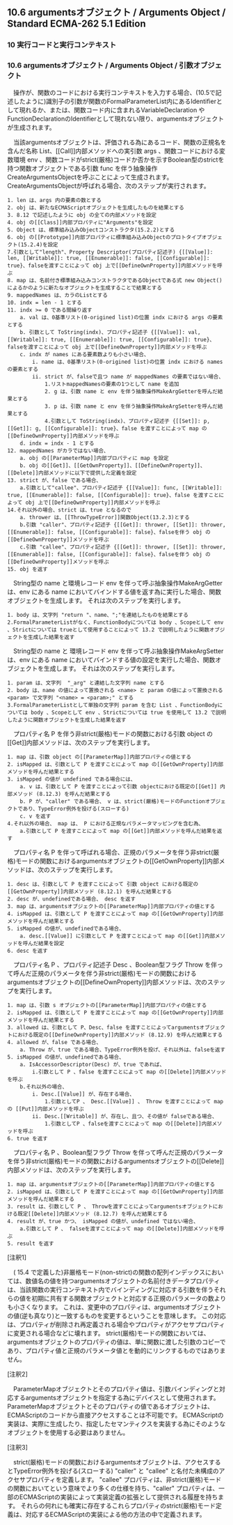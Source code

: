 10.6 argumentsオブジェクト / Arguments Object / Standard ECMA-262 5.1 Edition
-----------------------------------------------------------------------------

### 10 実行コードと実行コンテキスト

### 10.6 argumentsオブジェクト / Arguments Object / 引数オブジェクト

　操作が、関数のコードにおける実行コンテキストを入力する場合、(10.5で記述したように)識別子の引数が関数のFormalParameterList内にあるIdentifierとして現れるか、または、関数コード内に含まれるVariableDeclaration
や
FunctionDeclarationのIdentifierとして現れない限り、argumentsオブジェクトが生成されます。

　当該argumentsオブジェクトは、評価される為にあるコード、関数の正規名を含んだ名称
List、[[Call]]内部メソッドへの実引数 args 、関数コードにおける変数環境
env
、関数コードがstrict(厳格)コードか否かを示すBoolean型のstrictを持つ関数オブジェクトである引数
func を伴う抽象操作CreateArgumentsObjectを呼ぶことによって生成されます。
CreateArgumentsObjectが呼ばれる場合、次のステップが実行されます。

    1. len は、args 内の要素の数とする
    2. obj は、新たなECMAScriptオブジェクトを生成したものを結果とする
    3. 8.12 で記述したように obj の全ての内部メソッドを設定
    4. obj の[[Class]]内部プロパティに"Arguments"を設定
    5. Object は、標準組み込みObjectコンストラクタ(15.2.2)とする
    6. obj の[[Prototype]]内部プロパティに標準組み込みObjectのプロトタイプオブジェクト(15.2.4)を設定
    7.引数として"length"、Property Descriptor(プロパティ記述子) {[[Value]]: len, [[Writable]]: true, [[Enumerable]]: false, [[Configurable]]: true}、falseを渡すことによって obj 上で[[DefineOwnProperty]]内部メソッドを呼ぶ
    8. map は、名前付き標準組み込みコンストラクタであるObjectである式 new Object() によるかのように新たなオブジェクトを生成することで結果とする
    9. mappedNames は、カラのListとする
    10. indx = len - 1 とする
    11. indx >= 0 である間繰り返す
        a. val は、0基準リスト(0-origined list)の位置 indx における args の要素とする
        b. 引数として ToString(indx)、プロパティ記述子 {[[Value]]: val, [[Writable]]: true, [[Enumerable]]: true, [[Configurable]]: true}、falseを渡すことによって obj 上で[[DefineOwnProperty]]内部メソッドを呼ぶ
        c. indx が names にある要素数よりも小さい場合、
            i. name は、0基準リスト(0-origined list)の位置 indx における names の要素とする
            ii. strict が、falseで且つ name が mappedNames の要素ではない場合、
                1.リストmappedNamesの要素の1つとして name を追加
                2. g は、引数 name と env を伴う抽象操作MakeArgGetterを呼んだ結果とする
                3. p は、引数 name と env を伴う抽象操作MakeArgSetterを呼んだ結果とする
                4.引数として ToString(indx)、プロパティ記述子 {[[Set]]: p, [[Get]]: g, [[Configurable]]: true}、false を渡すことによって map の[[DefineOwnProperty]]内部メソッドを呼ぶ
        d. indx = indx - 1 とする
    12. mappedNames がカラではない場合、
        a. obj の[[ParameterMap]]内部プロパティに map を設定
        b. obj の[[Get]]、[[GetOwnProperty]]、[[DefineOwnProperty]]、[[Delete]]内部メソッドに以下で提供した定義を設定
    13. strict が、false である場合、
        a.引数として"callee"、プロパティ記述子 {[[Value]]: func, [[Writable]]: true, [[Enumerable]]: false, [[Configurable]]: true}、false を渡すことによって obj 上で[[DefineOwnProperty]]内部メソッドを呼ぶ
    14.それ以外の場合、strict は、true となるので
        a. thrower は、[[ThrowTypeError]]関数Object(13.2.3)とする
        b.引数 "caller"、プロパティ記述子 {[[Get]]: thrower, [[Set]]: thrower, [[Enumerable]]: false, [[Configurable]]: false}、falseを伴う obj の[[DefineOwnProperty]]メソッドを呼ぶ
        c.引数 "callee"、プロパティ記述子 {[[Get]]: thrower, [[Set]]: thrower, [[Enumerable]]: false, [[Configurable]]: false}、falseを伴う obj の[[DefineOwnProperty]]メソッドを呼ぶ
    15. obj を返す

　String型の name と環境レコード env
を伴って呼ぶ抽象操作MakeArgGetterは、env にある name
においてバインドする値を返す為に実行した場合、関数オブジェクトを生成します。
それは次のステップを実行します。

    1. body は、文字列 "return "、name、";"を連結したものを結果とする
    2.FormalParameterListがなく、FunctionBodyについては body 、Scopeとして env 、Strictについては trueとして使用することによって 13.2 で説明したように関数オブジェクトを生成した結果を返す

　String型の name と 環境レコード env
を伴って呼ぶ抽象操作MakeArgSetterは、env にある name
においてバインドする値の設定を実行した場合、関数オブジェクトを生成します。
それは次のステップを実行します。

    1. param は、文字列  "_arg" と連結した文字列 name とする
    2. body は、name の値によって置換される <name> と param の値によって置換される <param> で文字列 "<name> = <param>;" とする
    3.FormalParameterListとして単独の文字列 param を含む List 、FunctionBodyについては body 、Scopeとして env 、Strictについては true を使用して 13.2 で説明したように関数オブジェクトを生成した結果を返す

　プロパティ名 P を伴う非strict(厳格)モードの関数における引数 object
の[[Get]]内部メソッドは、次のステップを実行します。

    1. map は、引数 object の[[ParameterMap]]内部プロパティの値とする
    2. isMapped は、引数として P を渡すことによって map の[[GetOwnProperty]]内部メソッドを呼んだ結果とする
    3. isMapped の値が undefined である場合には、
        a. v は、引数として P を渡すことによって引数 objectにおける既定の[[Get]] 内部メソッド (8.12.3) を呼んだ結果とする
        b. P が、"caller" である場合、 v は、strict(厳格)モードのFunctionオブジェクトであり、TypeError例外を投げる(スローする)
        c. v を返す
    4.それ以外の場合、 map は、 P における正規なパラメータマッピングを含む為、
        a.引数として P を渡すことによって map の[[Get]]内部メソッドを呼んだ結果を返す

　プロパティ名 P
を伴って呼ばれる場合、正規のパラメータを伴う非strict(厳格)モードの関数におけるargumentsオブジェクトの[[GetOwnProperty]]内部メソッドは、次のステップを実行します。

    1. desc は、引数として P を渡すことによって 引数 object における既定の[[GetOwnProperty]]内部メソッド (8.12.1) を呼んだ結果とする
    2. desc が、undefinedである場合、 desc を返す
    3. map は、argumentsオブジェクトの[[ParameterMap]]内部プロパティの値とする
    4. isMapped は、引数として P を渡すことによって map の[[GetOwnProperty]]内部メソッドを呼んだ結果とする
    5. isMapped の値が、undefinedである場合、
        a. desc.[[Value]] に引数として P を渡すことによって map の[[Get]]内部メソッドを呼んだ結果を設定
    6. desc を返す

　プロパティ名 P 、プロパティ記述子 Desc 、Boolean型フラグ Throw
を伴って呼んだ正規のパラメータを伴う非strict(厳格)モードの関数におけるargumentsオブジェクトの[[DefineOwnProperty]]内部メソッドは、次のステップを実行します。

    1. map は、引数 s オブジェクトの[[ParameterMap]]内部プロパティの値とする
    2. isMapped は、引数として P を渡すことによって map の[[GetOwnProperty]]内部メソッドを呼んだ結果とする
    3. allowed は、引数として P、Desc、false を渡すことによってargumentsオブジェクトにおける既定の[[DefineOwnProperty]]内部メソッド (8.12.9) を呼んだ結果とする
    4. allowed が、false である場合、
        a. Throw が、true である場合、TypeError例外を投げ、それ以外は、falseを返す
    5. isMapped の値が、undefinedである場合、
        a. IsAccessorDescriptor(Desc) が、true であれば、
            i.引数として P 、false を渡すことによって map の[[Delete]]内部メソッドを呼ぶ
        b.それ以外の場合、
            i. Desc.[[Value]] が、存在する場合、
                1.引数としてP 、 Desc.[[Value]] 、 Throw を渡すことによって map の [[Put]]内部メソッドを呼ぶ
            ii. Desc.[[Writable]] が、存在し、且つ、その値が falseである場合、
                1.引数としてP 、falseを渡すことによって map の[[Delete]]内部メソッドを呼ぶ
    6. true を返す

　プロパティ名 P 、Boolean型フラグ Throw
を伴って呼んだ正規のパラメータを伴う非strict(厳格)モードの関数におけるargumentsオブジェクトの[[Delete]]内部メソッドは、次のステップを実行します。

    1. map は、argumentsオブジェクトの[[ParameterMap]]内部プロパティの値とする
    2. isMapped は、引数として P を渡すことによって map の[[GetOwnProperty]]内部メソッドを呼んだ結果とする
    3. result は、引数として P 、 Throwを渡すことによってargumentsオブジェクトにおける既定[[Delete]]内部メソッド (8.12.7) を呼んだ結果とする
    4. result が、true かつ、 isMapped の値が、undefined ではない場合、
        a.引数として P 、 falseを渡すことによって map の[[Delete]]内部メソッドを呼ぶ
    5. result を返す

[注釈1]

　( 15.4
で定義した)非厳格モード(non-strict)の関数の配列インデックスにおいては、数値名の値を持つargumentsオブジェクトの名前付きデータプロパティは、当該関数の実行コンテキスト内でバインディングに対応する引数を伴うそれらの値を初期に共有する関数オブジェクトと対応する正規のパラメータの数よりも小さくなります。
これは、変更中のプロパティは、argumentsオブジェクトの値(逆も真なり)と一致するものを変更するということを意味します。
この対応は、プロパティが削除され再定義される場合やプロパティがアクセサプロパティに変更される場合などに壊れます。
strict(厳格)モードの関数においては、argumentsオブジェクトのプロパティの値は、単に関数に渡した引数のコピーであり、プロパティ値と正規のパラメータ値とを動的にリンクするものではありません。

[注釈2]

　ParameterMapオブジェクトとそのプロパティ値は、引数バインディングと対応するargumentsオブジェクトを指定する為にデバイスとして使用されます。
ParameterMapオブジェクトとそのプロパティの値であるオブジェクトは、ECMAScriptのコードから直接アクセスすることは不可能です。
ECMAScriptの実装は、実際に生成したり、指定したセマンティクスを実装する為にそのようなオブジェクトを使用する必要はありません。

[注釈3]

　strict(厳格)モードの関数におけるargumentsオブジェクトは、アクセスするとTypeError例外を投げる(スローする)
"caller" と "callee" と名付た未構成のアクセサプロパティを定義します。
"callee"
プロパティは、非strict(厳格)モードの関数においてという意味でより多くの仕様を持ち、"caller"
プロパティは、一部のECMAScriptの実装によって実装定義の拡張として提供される履歴を持ちます。
それらの何れにも確実に存在するこれらプロパティのstrict(厳格)モード定義は、対応するECMAScriptの実装による他の方法の中で定義されます。
